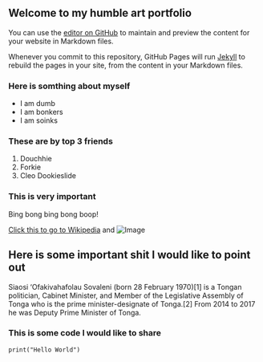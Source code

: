 ## Welcome to my humble art portfolio

You can use the [editor on GitHub](https://github.com/kellwinr/kellwinrartportfolio/edit/gh-pages/index.md) to maintain and preview the content for your website in Markdown files.

Whenever you commit to this repository, GitHub Pages will run [Jekyll](https://jekyllrb.com/) to rebuild the pages in your site, from the content in your Markdown files.

### Here is somthing about myself
- I am dumb
- I am bonkers
- I am soinks

### These are by top 3 friends
1. Douchhie
2. Forkie
3. Cleo Dookieslide

### This is very important
Bing bong bing bong boop!

[Click this to go to Wikipedia](https://www.wikipedia.org/) and ![Image](src)

## **Here is some important shit I would like to point out**
Siaosi ‘Ofakivahafolau Sovaleni (born 28 February 1970)[1] is a Tongan politician, Cabinet Minister, and Member of the Legislative Assembly of Tonga who is the prime minister-designate of Tonga.[2] From 2014 to 2017 he was Deputy Prime Minister of Tonga.

### This is some code I would like to share
```
print("Hello World")

```
